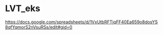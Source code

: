 # LVT_eks

https://docs.google.com/spreadsheets/d/1VxUtbRFTjqFF40Ea659o8dosYS8qfYqmorS2nVsuRSs/edit#gid=0
